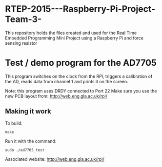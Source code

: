 # RTEP-2015---Raspberry-Pi-Project-Team-3-
This repository holds the files created and used for the Real Time Embedded Programming Mini Project using a Raspberry Pi and force sensing resistor


Test / demo program for the AD7705
==================================

This program switches on the clock from the RPI, 
triggers a calibration of the AD, 
reads data from channel 1 and 
prints it on the screen.

Note: this program uses DRDY connected to Port 22
Make sure you use the new PCB layout from:
http://web.eng.gla.ac.uk/rpi/


Making it work
--------------

To build:

    make

Run it with the command:

    sudo ./ad7705_test


Associated website:
http://web.eng.gla.ac.uk/rpi/
